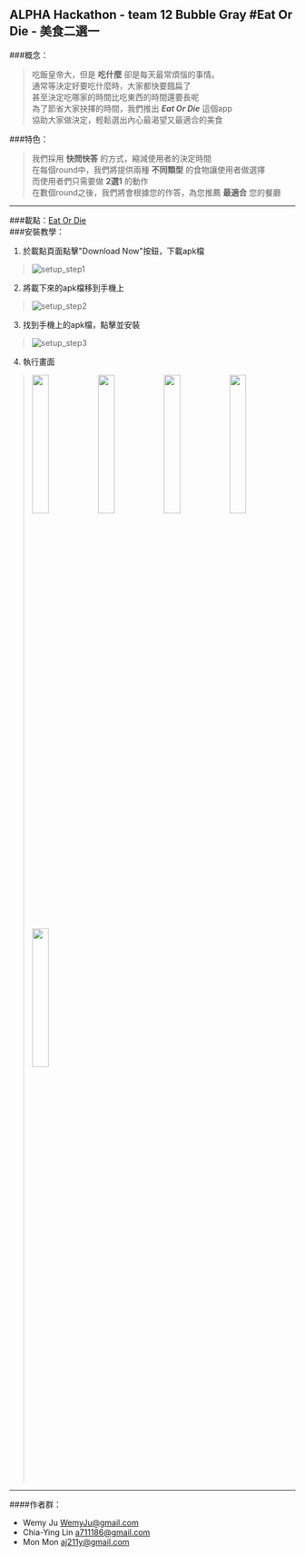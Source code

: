 ALPHA Hackathon - team 12  Bubble Gray
#Eat Or Die - 美食二選一  
----------------------------------------------------------------------------
###概念：
>吃飯皇帝大，但是 **吃什麼** 卻是每天最常煩惱的事情。  
>通常等決定好要吃什麼時，大家都快要餓扁了  
>甚至決定吃哪家的時間比吃東西的時間還要長呢  
>為了節省大家抉擇的時間，我們推出 ***Eat Or Die*** 這個app  
>協助大家做決定，輕鬆選出內心最渴望又最適合的美食  

###特色：
>我們採用 **快問快答** 的方式，縮減使用者的決定時間  
>在每個round中，我們將提供兩種 **不同類型** 的食物讓使用者做選擇  
>而使用者們只需要做 **2選1** 的動作  
>在數個round之後，我們將會根據您的作答，為您推薦 **最適合** 您的餐廳  

----------------------------------------------------------------------------
###載點：[Eat Or Die](http://wemyju.wix.com/eat-or-die)  
###安裝教學：
1. 於載點頁面點擊"Download Now"按鈕，下載apk檔  
>![setup_step1](http://wemyju.wix.com/eat-or-die)
2. 將載下來的apk檔移到手機上  
>![setup_step2](http://wemyju.wix.com/eat-or-die)
3. 找到手機上的apk檔，點擊並安裝  
>![setup_step3](http://wemyju.wix.com/eat-or-die)
4. 執行畫面  
> <img src="https://github.com/zeroplusone/EatOrDie/blob/master/image/game_img1.jpg" width="25%" height="25%"><img src="https://github.com/zeroplusone/EatOrDie/blob/master/image/game_img2.jpg" width="25%" height="25%"><img src="https://github.com/zeroplusone/EatOrDie/blob/master/image/game_img3.jpg" width="25%" height="25%"><img src="https://github.com/zeroplusone/EatOrDie/blob/master/image/game_img4.jpg" width="25%" height="25%"><img src="https://github.com/zeroplusone/EatOrDie/blob/master/image/game_img5.jpg" width="25%" height="25%">

-----------------------------------------------------------------------------
####作者群：  
 - Wemy Ju  WemyJu@gmail.com  
 - Chia-Ying Lin  a711186@gmail.com  
 - Mon Mon  aj211y@gmail.com  
